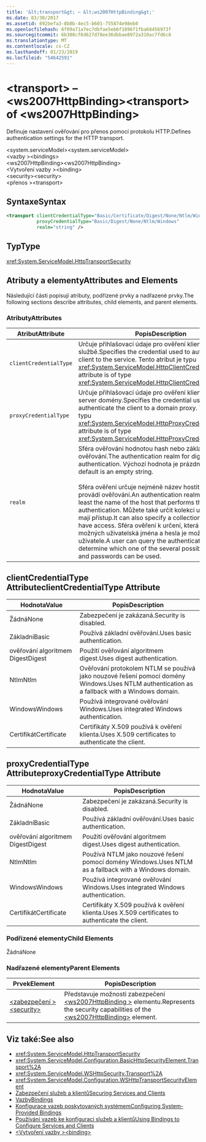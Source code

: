 ```yaml
---
title: '&lt;transport&gt; – &lt;ws2007HttpBinding&gt;'
ms.date: 03/30/2017
ms.assetid: 692befa3-8b0b-4ec5-b601-755874e98eb0
ms.openlocfilehash: 6f09a71a7ec7dbfae5eb6f1896f1fba68456973f
ms.sourcegitcommit: 6b308cf6d627d78ee36dbbae8972a310ac7fd6c8
ms.translationtype: MT
ms.contentlocale: cs-CZ
ms.lasthandoff: 01/23/2019
ms.locfileid: "54642591"
---
```

# <a name="lttransportgt-of-ltws2007httpbindinggt"></a><span data-ttu-id="995b1-102">&lt;transport&gt; – &lt;ws2007HttpBinding&gt;</span><span class="sxs-lookup"><span data-stu-id="995b1-102">&lt;transport&gt; of &lt;ws2007HttpBinding&gt;</span></span>
<span data-ttu-id="995b1-103">Definuje nastavení ověřování pro přenos pomocí protokolu HTTP.</span><span class="sxs-lookup"><span data-stu-id="995b1-103">Defines authentication settings for the HTTP transport.</span></span>  
  
 <span data-ttu-id="995b1-104">\<system.serviceModel></span><span class="sxs-lookup"><span data-stu-id="995b1-104">\<system.serviceModel></span></span>  
<span data-ttu-id="995b1-105">\<vazby ></span><span class="sxs-lookup"><span data-stu-id="995b1-105">\<bindings></span></span>  
<span data-ttu-id="995b1-106">\<ws2007HttpBinding></span><span class="sxs-lookup"><span data-stu-id="995b1-106">\<ws2007HttpBinding></span></span>  
<span data-ttu-id="995b1-107">\<Vytvoření vazby ></span><span class="sxs-lookup"><span data-stu-id="995b1-107">\<binding></span></span>  
<span data-ttu-id="995b1-108">\<security></span><span class="sxs-lookup"><span data-stu-id="995b1-108">\<security></span></span>  
<span data-ttu-id="995b1-109">\<přenos ></span><span class="sxs-lookup"><span data-stu-id="995b1-109">\<transport></span></span>  
  
## <a name="syntax"></a><span data-ttu-id="995b1-110">Syntaxe</span><span class="sxs-lookup"><span data-stu-id="995b1-110">Syntax</span></span>  
  
```xml  
<transport clientCredentialType="Basic/Certificate/Digest/None/Ntlm/Windows"
           proxyCredentialType="Basic/Digest/None/Ntlm/Windows"
           realm="string" />
```  
  
## <a name="type"></a><span data-ttu-id="995b1-111">Typ</span><span class="sxs-lookup"><span data-stu-id="995b1-111">Type</span></span>  
 <xref:System.ServiceModel.HttpTransportSecurity>  
  
## <a name="attributes-and-elements"></a><span data-ttu-id="995b1-112">Atributy a elementy</span><span class="sxs-lookup"><span data-stu-id="995b1-112">Attributes and Elements</span></span>  
 <span data-ttu-id="995b1-113">Následující části popisují atributy, podřízené prvky a nadřazené prvky.</span><span class="sxs-lookup"><span data-stu-id="995b1-113">The following sections describe attributes, child elements, and parent elements.</span></span>  
  
### <a name="attributes"></a><span data-ttu-id="995b1-114">Atributy</span><span class="sxs-lookup"><span data-stu-id="995b1-114">Attributes</span></span>  
  
|<span data-ttu-id="995b1-115">Atribut</span><span class="sxs-lookup"><span data-stu-id="995b1-115">Attribute</span></span>|<span data-ttu-id="995b1-116">Popis</span><span class="sxs-lookup"><span data-stu-id="995b1-116">Description</span></span>|  
|---------------|-----------------|  
|`clientCredentialType`|<span data-ttu-id="995b1-117">Určuje přihlašovací údaje pro ověření klienta ke službě.</span><span class="sxs-lookup"><span data-stu-id="995b1-117">Specifies the credential used to authenticate the client to the service.</span></span> <span data-ttu-id="995b1-118">Tento atribut je typu <xref:System.ServiceModel.HttpClientCredentialType>.</span><span class="sxs-lookup"><span data-stu-id="995b1-118">This attribute is of type <xref:System.ServiceModel.HttpClientCredentialType>.</span></span>|  
|`proxyCredentialType`|<span data-ttu-id="995b1-119">Určuje přihlašovací údaje pro ověření klienta pro proxy server domény.</span><span class="sxs-lookup"><span data-stu-id="995b1-119">Specifies the credential used to authenticate the client to a domain proxy.</span></span> <span data-ttu-id="995b1-120">Tento atribut je typu <xref:System.ServiceModel.HttpProxyCredentialType>.</span><span class="sxs-lookup"><span data-stu-id="995b1-120">This attribute is of type <xref:System.ServiceModel.HttpProxyCredentialType>.</span></span>|  
|`realm`|<span data-ttu-id="995b1-121">Sféra ověřování hodnotou hash nebo základní ověřování.</span><span class="sxs-lookup"><span data-stu-id="995b1-121">The authentication realm for digest or basic authentication.</span></span> <span data-ttu-id="995b1-122">Výchozí hodnota je prázdný řetězec.</span><span class="sxs-lookup"><span data-stu-id="995b1-122">The default is an empty string.</span></span><br /><br /> <span data-ttu-id="995b1-123">Sféra ověření určuje nejméně název hostitele, který provádí ověřování.</span><span class="sxs-lookup"><span data-stu-id="995b1-123">An authentication realm specifies at least the name of the host that performs the authentication.</span></span> <span data-ttu-id="995b1-124">Můžete také určit kolekci uživatelů, kteří mají přístup.</span><span class="sxs-lookup"><span data-stu-id="995b1-124">It can also specify a collection of users who have access.</span></span> <span data-ttu-id="995b1-125">Sféra ověření k určení, která z nich několik možných uživatelská jména a hesla je možné dotazovat uživatele.</span><span class="sxs-lookup"><span data-stu-id="995b1-125">A user can query the authentication realm to determine which one of the several possible usernames and passwords can be used.</span></span>|  
  
## <a name="clientcredentialtype-attribute"></a><span data-ttu-id="995b1-126">clientCredentialType Attribute</span><span class="sxs-lookup"><span data-stu-id="995b1-126">clientCredentialType Attribute</span></span>  
  
|<span data-ttu-id="995b1-127">Hodnota</span><span class="sxs-lookup"><span data-stu-id="995b1-127">Value</span></span>|<span data-ttu-id="995b1-128">Popis</span><span class="sxs-lookup"><span data-stu-id="995b1-128">Description</span></span>|  
|-----------|-----------------|  
|<span data-ttu-id="995b1-129">Žádná</span><span class="sxs-lookup"><span data-stu-id="995b1-129">None</span></span>|<span data-ttu-id="995b1-130">Zabezpečení je zakázaná.</span><span class="sxs-lookup"><span data-stu-id="995b1-130">Security is disabled.</span></span>|  
|<span data-ttu-id="995b1-131">Základní</span><span class="sxs-lookup"><span data-stu-id="995b1-131">Basic</span></span>|<span data-ttu-id="995b1-132">Používá základní ověřování.</span><span class="sxs-lookup"><span data-stu-id="995b1-132">Uses basic authentication.</span></span>|  
|<span data-ttu-id="995b1-133">ověřování algoritmem Digest</span><span class="sxs-lookup"><span data-stu-id="995b1-133">Digest</span></span>|<span data-ttu-id="995b1-134">Použití ověřování algoritmem digest.</span><span class="sxs-lookup"><span data-stu-id="995b1-134">Uses digest authentication.</span></span>|  
|<span data-ttu-id="995b1-135">Ntlm</span><span class="sxs-lookup"><span data-stu-id="995b1-135">Ntlm</span></span>|<span data-ttu-id="995b1-136">Ověřování protokolem NTLM se používá jako nouzové řešení pomocí domény Windows.</span><span class="sxs-lookup"><span data-stu-id="995b1-136">Uses NTLM authentication as a fallback with a Windows domain.</span></span>|  
|<span data-ttu-id="995b1-137">Windows</span><span class="sxs-lookup"><span data-stu-id="995b1-137">Windows</span></span>|<span data-ttu-id="995b1-138">Používá integrované ověřování Windows.</span><span class="sxs-lookup"><span data-stu-id="995b1-138">Uses integrated Windows authentication.</span></span>|  
|<span data-ttu-id="995b1-139">Certifikát</span><span class="sxs-lookup"><span data-stu-id="995b1-139">Certificate</span></span>|<span data-ttu-id="995b1-140">Certifikáty X.509 používá k ověření klienta.</span><span class="sxs-lookup"><span data-stu-id="995b1-140">Uses X.509 certificates to authenticate the client.</span></span>|  
  
## <a name="proxycredentialtype-attribute"></a><span data-ttu-id="995b1-141">proxyCredentialType Attribute</span><span class="sxs-lookup"><span data-stu-id="995b1-141">proxyCredentialType Attribute</span></span>  
  
|<span data-ttu-id="995b1-142">Hodnota</span><span class="sxs-lookup"><span data-stu-id="995b1-142">Value</span></span>|<span data-ttu-id="995b1-143">Popis</span><span class="sxs-lookup"><span data-stu-id="995b1-143">Description</span></span>|  
|-----------|-----------------|  
|<span data-ttu-id="995b1-144">Žádná</span><span class="sxs-lookup"><span data-stu-id="995b1-144">None</span></span>|<span data-ttu-id="995b1-145">Zabezpečení je zakázaná.</span><span class="sxs-lookup"><span data-stu-id="995b1-145">Security is disabled.</span></span>|  
|<span data-ttu-id="995b1-146">Základní</span><span class="sxs-lookup"><span data-stu-id="995b1-146">Basic</span></span>|<span data-ttu-id="995b1-147">Používá základní ověřování.</span><span class="sxs-lookup"><span data-stu-id="995b1-147">Uses basic authentication.</span></span>|  
|<span data-ttu-id="995b1-148">ověřování algoritmem Digest</span><span class="sxs-lookup"><span data-stu-id="995b1-148">Digest</span></span>|<span data-ttu-id="995b1-149">Použití ověřování algoritmem digest.</span><span class="sxs-lookup"><span data-stu-id="995b1-149">Uses digest authentication.</span></span>|  
|<span data-ttu-id="995b1-150">Ntlm</span><span class="sxs-lookup"><span data-stu-id="995b1-150">Ntlm</span></span>|<span data-ttu-id="995b1-151">Používá NTLM jako nouzové řešení pomocí domény Windows.</span><span class="sxs-lookup"><span data-stu-id="995b1-151">Uses NTLM as a fallback with a Windows domain.</span></span>|  
|<span data-ttu-id="995b1-152">Windows</span><span class="sxs-lookup"><span data-stu-id="995b1-152">Windows</span></span>|<span data-ttu-id="995b1-153">Používá integrované ověřování Windows.</span><span class="sxs-lookup"><span data-stu-id="995b1-153">Uses integrated Windows authentication.</span></span>|  
|<span data-ttu-id="995b1-154">Certifikát</span><span class="sxs-lookup"><span data-stu-id="995b1-154">Certificate</span></span>|<span data-ttu-id="995b1-155">Certifikáty X.509 používá k ověření klienta.</span><span class="sxs-lookup"><span data-stu-id="995b1-155">Uses X.509 certificates to authenticate the client.</span></span>|  
  
### <a name="child-elements"></a><span data-ttu-id="995b1-156">Podřízené elementy</span><span class="sxs-lookup"><span data-stu-id="995b1-156">Child Elements</span></span>  
 <span data-ttu-id="995b1-157">Žádná</span><span class="sxs-lookup"><span data-stu-id="995b1-157">None</span></span>  
  
### <a name="parent-elements"></a><span data-ttu-id="995b1-158">Nadřazené elementy</span><span class="sxs-lookup"><span data-stu-id="995b1-158">Parent Elements</span></span>  
  
|<span data-ttu-id="995b1-159">Prvek</span><span class="sxs-lookup"><span data-stu-id="995b1-159">Element</span></span>|<span data-ttu-id="995b1-160">Popis</span><span class="sxs-lookup"><span data-stu-id="995b1-160">Description</span></span>|  
|-------------|-----------------|  
|[<span data-ttu-id="995b1-161">\<zabezpečení ></span><span class="sxs-lookup"><span data-stu-id="995b1-161">\<security></span></span>](../../../../../docs/framework/configure-apps/file-schema/wcf/security-of-ws2007httpbinding.md)|<span data-ttu-id="995b1-162">Představuje možnosti zabezpečení [ \<ws2007HttpBinding >](../../../../../docs/framework/configure-apps/file-schema/wcf/ws2007httpbinding.md) elementu.</span><span class="sxs-lookup"><span data-stu-id="995b1-162">Represents the security capabilities of the [\<ws2007HttpBinding>](../../../../../docs/framework/configure-apps/file-schema/wcf/ws2007httpbinding.md) element.</span></span>|  
  
## <a name="see-also"></a><span data-ttu-id="995b1-163">Viz také:</span><span class="sxs-lookup"><span data-stu-id="995b1-163">See also</span></span>
- <xref:System.ServiceModel.HttpTransportSecurity>
- <xref:System.ServiceModel.Configuration.BasicHttpSecurityElement.Transport%2A>
- <xref:System.ServiceModel.WSHttpSecurity.Transport%2A>
- <xref:System.ServiceModel.Configuration.WSHttpTransportSecurityElement>
- [<span data-ttu-id="995b1-164">Zabezpečení služeb a klientů</span><span class="sxs-lookup"><span data-stu-id="995b1-164">Securing Services and Clients</span></span>](../../../../../docs/framework/wcf/feature-details/securing-services-and-clients.md)
- [<span data-ttu-id="995b1-165">Vazby</span><span class="sxs-lookup"><span data-stu-id="995b1-165">Bindings</span></span>](../../../../../docs/framework/wcf/bindings.md)
- [<span data-ttu-id="995b1-166">Konfigurace vazeb poskytovaných systémem</span><span class="sxs-lookup"><span data-stu-id="995b1-166">Configuring System-Provided Bindings</span></span>](../../../../../docs/framework/wcf/feature-details/configuring-system-provided-bindings.md)
- [<span data-ttu-id="995b1-167">Používání vazeb ke konfiguraci služeb a klientů</span><span class="sxs-lookup"><span data-stu-id="995b1-167">Using Bindings to Configure Services and Clients</span></span>](../../../../../docs/framework/wcf/using-bindings-to-configure-services-and-clients.md)
- [<span data-ttu-id="995b1-168">\<Vytvoření vazby ></span><span class="sxs-lookup"><span data-stu-id="995b1-168">\<binding></span></span>](../../../../../docs/framework/misc/binding.md)
